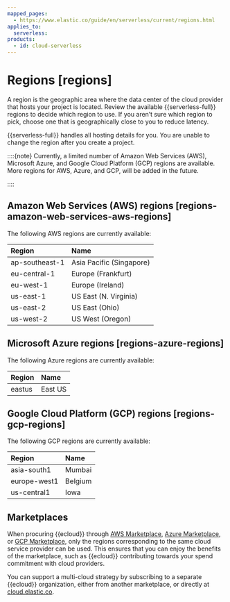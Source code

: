 ```yaml
---
mapped_pages:
  - https://www.elastic.co/guide/en/serverless/current/regions.html
applies_to:
  serverless:
products:
  - id: cloud-serverless
---
```


# Regions [regions]

A region is the geographic area where the data center of the cloud provider that hosts your project is located. Review the available {{serverless-full}} regions to decide which region to use. If you aren’t sure which region to pick, choose one that is geographically close to you to reduce latency.

{{serverless-full}} handles all hosting details for you. You are unable to change the region after you create a project.

::::{note} 
Currently, a limited number of Amazon Web Services (AWS), Microsoft Azure, and Google Cloud Platform (GCP) regions are available. More regions for AWS, Azure, and GCP, will be added in the future.

::::



## Amazon Web Services (AWS) regions [regions-amazon-web-services-aws-regions]

The following AWS regions are currently available:

| Region | Name |
| :--- | :--- |
| ap-southeast-1 | Asia Pacific (Singapore) |
| eu-central-1 | Europe (Frankfurt) |
| eu-west-1 | Europe (Ireland) |
| us-east-1 | US East (N. Virginia) |
| us-east-2 | US East (Ohio) |
| us-west-2 | US West (Oregon) |


## Microsoft Azure regions [regions-azure-regions]

The following Azure regions are currently available:

| Region | Name |
| :--- | :--- |
| eastus | East US |

## Google Cloud Platform (GCP) regions [regions-gcp-regions]

The following GCP regions are currently available:

| Region | Name |
| :--- | :--- |
| asia-south1 | Mumbai |
| europe-west1 | Belgium |
| us-central1 | Iowa |


## Marketplaces

When procuring {{ecloud}} through [AWS Marketplace](https://aws.amazon.com/marketplace/pp/prodview-voru33wi6xs7k), [Azure Marketplace](https://azuremarketplace.microsoft.com/en-us/marketplace/apps/elastic.ec-azure-pp?tab=overview), or [GCP Marketplace](https://console.cloud.google.com/marketplace/product/elastic-prod/elastic-cloud), only the regions corresponding to the same cloud service provider can be used. This ensures that you can enjoy the benefits of the marketplace, such as {{ecloud}} contributing towards your spend commitment with cloud providers.

You can support a multi-cloud strategy by subscribing to a separate {{ecloud}} organization, either from another marketplace, or directly at [cloud.elastic.co](https://cloud.elastic.co).
